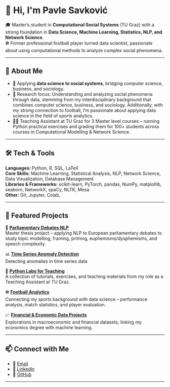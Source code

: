 # 👋 Hi, I'm Pavle Savković  

🎓 Master’s student in **Computational Social Systems** (TU Graz) with a strong foundation in **Data Science, Machine Learning, Statistics, NLP, and Network Science**.  
⚽ Former professional football player turned data scientist, passionate about using computational methods to analyze complex social phenomena.  

---

## 🔹 About Me  
- 🔬 Applying **data science to social systems**, bridging computer science, business, and sociology.  
- 🧠 Research focus: Understanding and analyzing social phenomena through data, stemming from my interdisciplinary background that combines computer science, business, and sociology. Additionally, with my strong connection to football, I’m passionate about applying data science in the field of sports analytics.
- 👨‍🏫 Teaching Assistant at TU Graz for 3 Master level courses – running Python practical exercises and grading them for 100+ students across courses in Computational Modelling & Network Science.  

---

## 🛠️ Tech & Tools
**Languages:** Python, R, SQL, LaTeX  
**Core Skills:** Machine Learning, Statistical Analysis, NLP, Network Science, Data Visualization, Database Management  
**Libraries & Frameworks:** scikit-learn, PyTorch, pandas, NumPy, matplotlib, seaborn, NetworkX, spaCy, NLTK, Mesa  
**Other:** Git, Jupyter, Colab,

---

## 🚀 Featured Projects

🔎 **[Parliamentary Debates NLP](https://github.com/pavlesav/How-Politicians-Change-the-Way-They-Talk)**  
Master thesis project – applying NLP to European parliamentary debates to study topic modelling, framing, priming, euphemisms/dysphemisms, and speech complexity.  

📊 **[Time Series Anomaly Detection](https://github.com/pavlesav/Time-Series-Anomaly-Detection)**  
Detecting anomalies in time series data

📝 **[Python Labs for Teaching](https://github.com/pavlesav/ComputationalModellingSocialSystems2025)**  
A collection of tutorials, exercises, and teaching materials from my role as a Teaching Assistant at TU Graz.  

⚽ **[Football Analytics](#)**  
Connecting my sports background with data science – performance analysis, match statistics, and player evaluation.  

📈 **[Financial & Economic Data Projects](https://github.com/pavlesav/Predicting-Markets-using-Merger-Announcement-Speeches)**  
Explorations in macroeconomic and financial datasets, linking my economics degree with machine learning.  

---

## 📫 Connect with Me  
- 📧 [Email](pavleav@gmail.com)  
- 💼 [LinkedIn](https://www.linkedin.com/in/pavle-savkovic-907b0324a/)  
- 🐙 [GitHub](https://github.com/pavlesav)  

---
